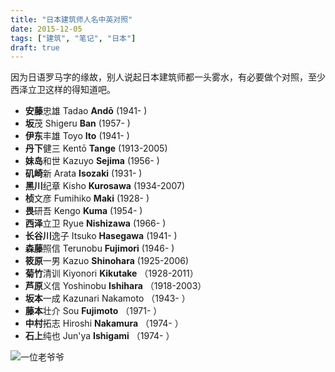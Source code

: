 ```yaml
---
title: "日本建筑师人名中英对照"
date: 2015-12-05
tags: ["建筑", "笔记", "日本"]
draft: true
---
```


因为日语罗马字的缘故，别人说起日本建筑师都一头雾水，有必要做个对照，至少西泽立卫这样的得知道吧。



* **安藤**忠雄  Tadao **Andō** (1941- )
* **坂**茂  Shigeru **Ban** (1957- )
* **伊东**丰雄  Toyo **Ito** (1941- )
* **丹下**健三  Kentō **Tange** (1913-2005)
* **妹岛**和世  Kazuyo **Sejima** (1956- )
* **矶崎**新  Arata **Isozaki** (1931- )
* **黑川**纪章  Kisho **Kurosawa** (1934-2007)
* **桢**文彦  Fumihiko **Maki** (1928- )
* **畏**研吾  Kengo **Kuma** (1954- )
* **西泽**立卫  Ryue **Nishizawa** (1966- )
* **长谷川**逸子  Itsuko **Hasegawa** (1941- )
* **森藤**照信  Terunobu **Fujimori** (1946- )
* **筱原**一男  Kazuo **Shinohara** (1925-2006)
* **菊竹**清训  Kiyonori **Kikutake** （1928-2011）
* **芦原**义信  Yoshinobu **Ishihara** （1918-2003）
* **坂本**一成  Kazunari Nakamoto （1943- ）
* **藤本**壮介  Sou **Fujimoto** （1971- ）
* **中村**拓志  Hiroshi **Nakamura** （1974- ）
* **石上**纯也  Jun'ya **Ishigami** （1974- ）


![一位老爷爷](https://tva1.sinaimg.cn/large/006tNbRwgy1gah6v574joj30dz0ksdhx.jpg "说到建筑我也不是针对谁")
